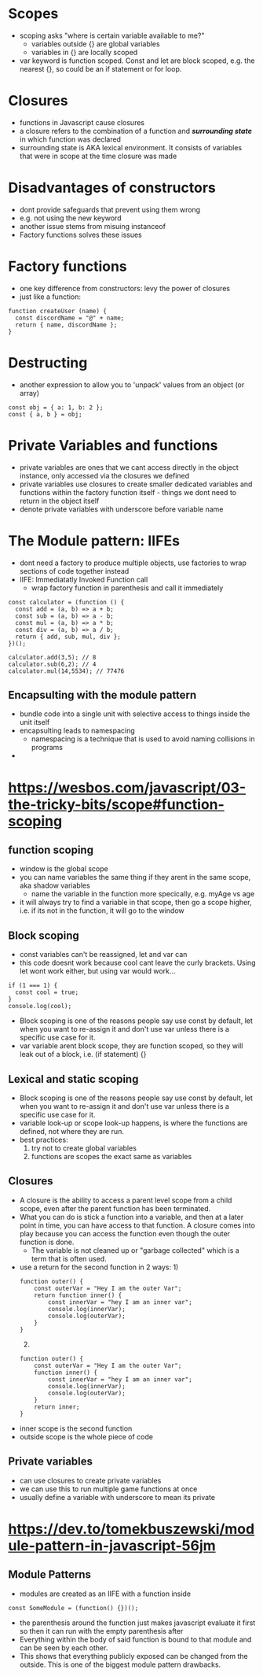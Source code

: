 # Scopes
- scoping asks "where is certain variable available to me?"
    - variables outside {} are global variables
    - variables in {} are locally scoped
- var keyword is function scoped. Const and let are block scoped, e.g. the nearest {}, so could be an if statement or for loop.

# Closures
- functions in Javascript cause closures
- a closure refers to the combination of a function and ***surrounding state*** in which function was declared
- surrounding state is AKA lexical environment. It consists of variables that were in scope at the time closure was made

# Disadvantages of constructors
- dont provide safeguards that prevent using them wrong
- e.g. not using the new keyword
- another issue stems from misuing instanceof
- Factory functions solves these issues

# Factory functions
- one key difference from constructors: levy the power of closures
- just like a function:
```
function createUser (name) {
  const discordName = "@" + name;
  return { name, discordName };
}
```

# Destructing
- another expression to allow you to 'unpack' values from an object (or array)
```
const obj = { a: 1, b: 2 };
const { a, b } = obj;
```

# Private Variables and functions
- private variables are ones that we cant access directly in the object instance, only accessed via the closures we defined
- private variables use closures to create smaller dedicated variables and functions within the factory function itself - things we dont need to return in the object itself
- denote private variables with underscore before variable name

# The Module pattern: IIFEs
- dont need a factory to produce multiple objects, use factories to wrap sections of code together instead
- IIFE: Immediatatly Invoked Function call
    - wrap factory function in parenthesis and call it immediately
```
const calculator = (function () {
  const add = (a, b) => a + b;
  const sub = (a, b) => a - b;
  const mul = (a, b) => a * b;
  const div = (a, b) => a / b;
  return { add, sub, mul, div };
})();

calculator.add(3,5); // 8
calculator.sub(6,2); // 4
calculator.mul(14,5534); // 77476
```

## Encapsulting with the module pattern
- bundle code into a single unit with selective access to things inside the unit itself
- encapsulting leads to namespacing
    - namespacing is a technique that is used to avoid naming collisions in programs
- 

# https://wesbos.com/javascript/03-the-tricky-bits/scope#function-scoping
## function scoping
- window is the global scope
- you can name variables the same thing if they arent in the same scope, aka shadow variables
    - name the variable in the function more specically, e.g. myAge vs age
- it will always try to find a variable in that scope, then go a scope higher, i.e. if its not in the function, it will go to the window

## Block scoping
- const variables can't be reassigned, let and var can
- this code doesnt work because cool cant leave the curly brackets. Using let wont work either, but using var would work...
```
if (1 === 1) {
  const cool = true;
}
console.log(cool);
```

- Block scoping is one of the reasons people say use const by default, let when you want to re-assign it and don't use var unless there is a specific use case for it.
- var variable arent block scope, they are function scoped, so they will leak out of a block, i.e. (if statement) {}

## Lexical and static scoping
- Block scoping is one of the reasons people say use const by default, let when you want to re-assign it and don't use var unless there is a specific use case for it.
- variable look-up or scope look-up happens, is where the functions are defined, not where they are run.
- best practices:
    1) try not to create global variables
    2) functions are scopes the exact same as variables

## Closures
- A closure is the ability to access a parent level scope from a child scope, even after the parent function has been terminated.
- What you can do is stick a function into a variable, and then at a later point in time, you can have access to that function. A closure comes into play because you can access the function even though the outer function is done.
    -  The variable is not cleaned up or "garbage collected" which is a term that is often used.
- use a return for the second function in 2 ways:
    1) 
    ```
    function outer() {
        const outerVar = "Hey I am the outer Var";
        return function inner() {
            const innerVar = "hey I am an inner var";
            console.log(innerVar);
            console.log(outerVar);
        }
    }
    ```
    2)
    ```
    function outer() {
        const outerVar = "Hey I am the outer Var";
        function inner() {
            const innerVar = "hey I am an inner var";
            console.log(innerVar);
            console.log(outerVar);
        }
        return inner;
    }
    ```
- inner scope is the second function
- outside scope is the whole piece of code
## Private variables
- can use closures to create private variables
- we can use this to run multiple game functions at once
- usually define a variable with underscore to mean its private

# https://dev.to/tomekbuszewski/module-pattern-in-javascript-56jm
## Module Patterns
- modules are created as an IIFE with a function inside
```
const SomeModule = (function() {})();
```
- the parenthesis around the function just makes javascript evaluate it first so then it can run with the empty parenthesis after
- Everything within the body of said function is bound to that module and can be seen by each other.
- This shows that everything publicly exposed can be changed from the outside. This is one of the biggest module pattern drawbacks.